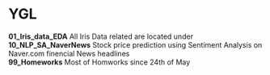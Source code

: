 # YGL

**01_Iris_data_EDA** All Iris Data related are located under   
**10_NLP_SA_NaverNews** Stock price prediction using Sentiment Analysis on Naver.com finencial News headlines  
**99_Homeworks** Most of Homworks since 24th of May 
